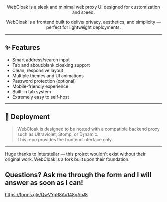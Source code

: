 <div align="center">
    <p>WebCloak is a sleek and minimal web proxy UI designed for customization and speed.</p>
    <p>WebCloak is a frontend built to deliver privacy, aesthetics, and simplicity — perfect for lightweight deployments.</p>
</div>

<!-- If you add a screenshot later, you can place it here -->
<!-- ![screenshot](assets/media/screenshots/preview.png) -->

---

## ✨ Features

- Smart address/search input
- Tab and about:blank cloaking support
- Clean, responsive layout
- Multiple themes and UI animations
- Password protection (optional)
- Mobile-friendly experience
- Built-in tab system
- Extremely easy to self-host

---

## 🚀 Deployment

> WebCloak is designed to be hosted with a compatible backend proxy such as Ultraviolet, Stomp, or Dynamic.  
> This repo provides the frontend interface only.

---

Huge thanks to Interstellar — this project wouldn't exist without their original work. WebCloak is a fork built upon their foundation.

## Questions? Ask me through the form and I will answer as soon as I can!
https://forms.gle/QwVYgR8Au148gAoJ8 


